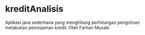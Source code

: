 # kreditAnalisis
Aplikasi java sederhana yang menghitung perhitungan pengizinan melakukan peminjaman kredit.
Oleh Farhan Muzaki
